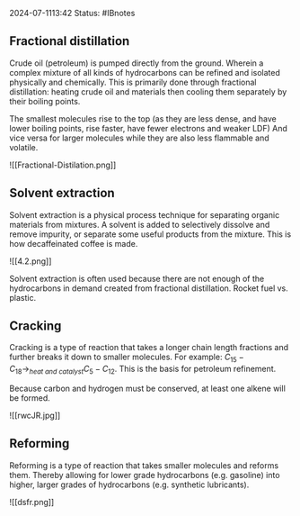 2024-07-1113:42
Status: #IBnotes 
## Fractional distillation
Crude oil (petroleum) is pumped directly from the ground. Wherein a complex mixture of all kinds of hydrocarbons can be refined and isolated physically and chemically. This is primarily done through fractional distillation: heating crude oil and materials then cooling them separately by their boiling points.

The smallest molecules rise to the top (as they are less dense, and have lower boiling points, rise faster, have fewer electrons and weaker LDF) And vice versa for larger molecules while they are also less flammable and volatile. 

![[Fractional-Distilation.png]]
## Solvent extraction
Solvent extraction is a physical process technique for separating organic materials from mixtures. A solvent is added to selectively dissolve and remove impurity, or separate some useful products from the mixture. This is how decaffeinated coffee is made.

![[4.2.png]]

Solvent extraction is often used because there are not enough of the hydrocarbons in demand created from fractional distillation. Rocket fuel vs. plastic.
## Cracking
Cracking is a type of reaction that takes a longer chain length fractions and further breaks it down to smaller molecules. For example: $C_{15}-C_{18}\to_{heat \ and \ catalyst} C_{5}-C_{12}$. This is the basis for petroleum refinement.

Because carbon and hydrogen must be conserved, at least one alkene will be formed.

![[rwcJR.jpg]]
## Reforming
Reforming is a type of reaction that takes smaller molecules and reforms them. Thereby allowing for lower grade hydrocarbons (e.g. gasoline) into higher, larger grades of hydrocarbons (e.g. synthetic lubricants).

![[dsfr.png]]